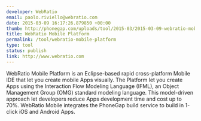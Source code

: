 ```yaml
--- 
developer: WebRatio
email: paolo.riviello@webratio.com
date: 2015-03-09 16:17:26.879850 +00:00
thumb: http://phonegap.com/uploads/tool/2015-03/2015-03-09-webratio-mobile-platform.png
title: WebRatio Mobile Platform
permalink: /tool/webratio-mobile-platform
type: tool
status: publish
link: http://www.webratio.com
---
```


WebRatio Mobile Platform is an Eclipse-based rapid cross-platform Mobile IDE that let you create mobile Apps visually. The Platform let you create Apps using the Interaction Flow Modeling Language (IFML), an Object Management Group (OMG) standard modeling language. This model-driven approach let developers reduce Apps development time and cost up to 70%. WebRatio Mobile integrates the PhoneGap build service to build in 1-click iOS and Android Apps.
